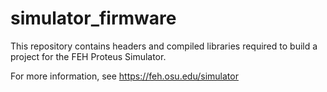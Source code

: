# simulator_firmware
This repository contains headers and compiled libraries required to build a project for the FEH Proteus Simulator.

For more information, see https://feh.osu.edu/simulator